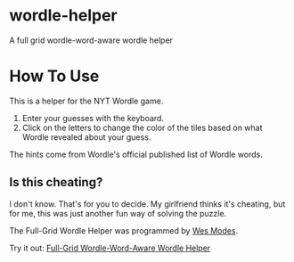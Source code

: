 # wordle-helper
A full grid wordle-word-aware wordle helper

<h1>How To Use</h1>
<p>This is a helper for the NYT Wordle game.</p>
<ol>
    <li>Enter your guesses with the keyboard.</li>
    <li>Click on the letters to change the color of the tiles based on what Wordle revealed about your guess.</li>
</ol>
<p>The hints come from Wordle's official published list of Wordle words.</p>
<h2>Is this cheating?</h2>
<p>I don't know. That's for you to decide. My girlfriend thinks it's cheating, but for me, this was just another fun way of solving the puzzle.</p>
<p>The Full-Grid Wordle Helper was programmed by <a href="https://github.com/wmodes/wordle-helper">Wes Modes</a>.</p>
<p>Try it out: <a href="https://wmodes.github.io/wordle-helper/">Full-Grid Wordle-Word-Aware Wordle Helper</a></p>
